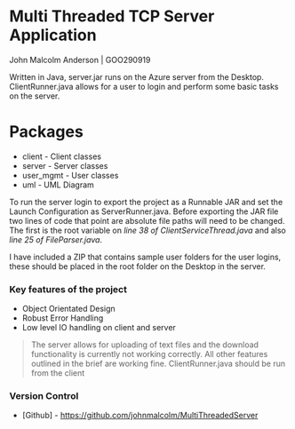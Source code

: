 # Multi Threaded TCP Server Application
John Malcolm Anderson | GOO290919

Written in Java, server.jar runs on the Azure server from the Desktop. ClientRunner.java allows for a user to login and perform some basic tasks on the server.

# Packages
  - client - Client classes
  - server - Server classes
  - user_mgmt - User classes
  - uml - UML Diagram

To run the server login to export the project as a Runnable JAR and set the Launch Configuration as ServerRunner.java. Before exporting the JAR file two lines of code that point are absolute file paths will need to be changed. The first is the root variable on *line 38 of ClientServiceThread.java* and also *line 25 of FileParser.java*.

I have included a ZIP that contains sample user folders for the user logins, these should be placed in the root folder on the Desktop in the server.

### Key features of the project
* Object Orientated Design
* Robust Error Handling
* Low level IO handling on client and server


> The server allows for uploading of text files and the download functionality is currently not working correctly. All other features outlined in the brief are working fine. ClientRunner.java should be run from the client

### Version Control
* [Github] - https://github.com/johnmalcolm/MultiThreadedServer



